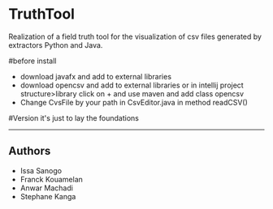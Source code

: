 # TruthTool

Realization of a field truth tool for the visualization of csv files generated by extractors Python and Java.

#before install
* download javafx and add to external libraries
* download opencsv and add to external libraries or in intellij project structure>library click on + and use maven and add class opencsv
* Change CvsFile by your path in CsvEditor.java in method readCSV()

#Version
it's just to lay the foundations


-------------------------------------------------------------------------------------------------
## Authors

* Issa Sanogo
* Franck Kouamelan
* Anwar Machadi
* Stephane Kanga
